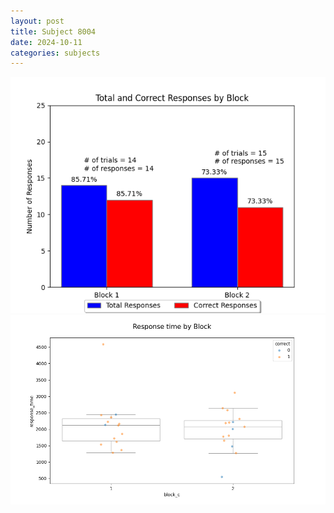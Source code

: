 ```yaml
---
layout: post
title: Subject 8004
date: 2024-10-11
categories: subjects
---
```


![](data/8004/run-10/8004_ATS_responses.png)
![](data/8004/run-10/8004_ATS_rt.png)
